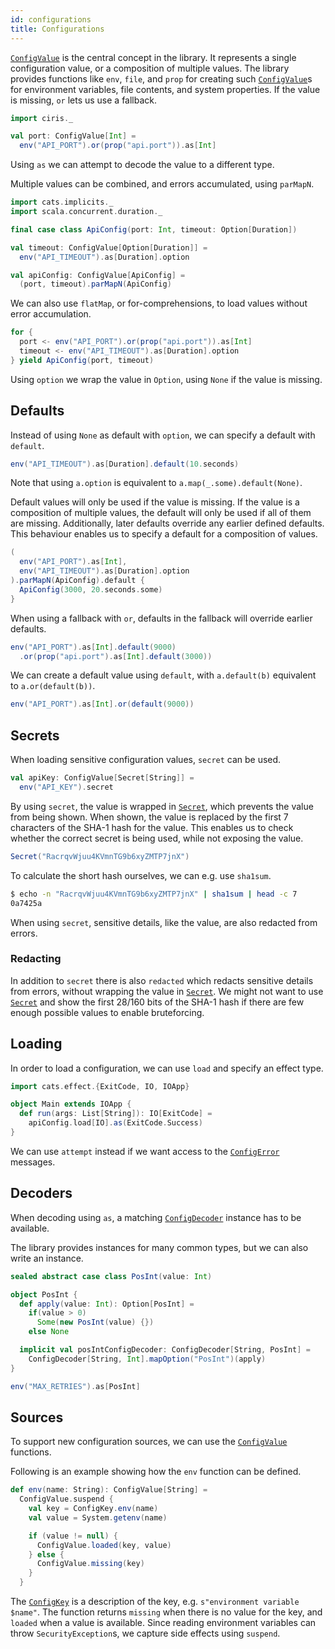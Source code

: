 ```yaml
---
id: configurations
title: Configurations
---
```


[`ConfigValue`][configvalue] is the central concept in the library. It represents a single configuration value, or a composition of multiple values. The library provides functions like `env`, `file`, and `prop` for creating such [`ConfigValue`][configvalue]s for environment variables, file contents, and system properties. If the value is missing, `or` lets us use a fallback.

```scala mdoc:reset-object:silent
import ciris._

val port: ConfigValue[Int] =
  env("API_PORT").or(prop("api.port")).as[Int]
```

Using `as` we can attempt to decode the value to a different type.

Multiple values can be combined, and errors accumulated, using `parMapN`.

```scala mdoc:silent
import cats.implicits._
import scala.concurrent.duration._

final case class ApiConfig(port: Int, timeout: Option[Duration])

val timeout: ConfigValue[Option[Duration]] =
  env("API_TIMEOUT").as[Duration].option

val apiConfig: ConfigValue[ApiConfig] =
  (port, timeout).parMapN(ApiConfig)
```

We can also use `flatMap`, or for-comprehensions, to load values without error accumulation.

```scala mdoc:silent
for {
  port <- env("API_PORT").or(prop("api.port")).as[Int]
  timeout <- env("API_TIMEOUT").as[Duration].option
} yield ApiConfig(port, timeout)
```

Using `option` we wrap the value in `Option`, using `None` if the value is missing.

## Defaults

Instead of using `None` as default with `option`, we can specify a default with `default`.

```scala mdoc:silent
env("API_TIMEOUT").as[Duration].default(10.seconds)
```

Note that using `a.option` is equivalent to `a.map(_.some).default(None)`.

Default values will only be used if the value is missing. If the value is a composition of multiple values, the default will only be used if all of them are missing. Additionally, later defaults override any earlier defined defaults. This behaviour enables us to specify a default for a composition of values.

```scala mdoc:silent
(
  env("API_PORT").as[Int],
  env("API_TIMEOUT").as[Duration].option
).parMapN(ApiConfig).default {
  ApiConfig(3000, 20.seconds.some)
}
```

When using a fallback with `or`, defaults in the fallback will override earlier defaults.

```scala mdoc:silent
env("API_PORT").as[Int].default(9000)
  .or(prop("api.port").as[Int].default(3000))
```

We can create a default value using `default`, with `a.default(b)` equivalent to `a.or(default(b))`.

```scala mdoc:silent
env("API_PORT").as[Int].or(default(9000))
```

## Secrets

When loading sensitive configuration values, `secret` can be used.

```scala mdoc:silent
val apiKey: ConfigValue[Secret[String]] =
  env("API_KEY").secret
```

By using `secret`, the value is wrapped in [`Secret`][secret], which prevents the value from being shown. When shown, the value is replaced by the first 7 characters of the SHA-1 hash for the value. This enables us to check whether the correct secret is being used, while not exposing the value.

```scala mdoc
Secret("RacrqvWjuu4KVmnTG9b6xyZMTP7jnX")
```

To calculate the short hash ourselves, we can e.g. use `sha1sum`.

```bash
$ echo -n "RacrqvWjuu4KVmnTG9b6xyZMTP7jnX" | sha1sum | head -c 7
0a7425a
```

When using `secret`, sensitive details, like the value, are also redacted from errors.

### Redacting

In addition to `secret` there is also `redacted` which redacts sensitive details from errors, without wrapping the value in [`Secret`][secret]. We might not want to use [`Secret`][secret] and show the first 28/160 bits of the SHA-1 hash if there are few enough possible values to enable bruteforcing.

## Loading

In order to load a configuration, we can use `load` and specify an effect type.

```scala mdoc:silent
import cats.effect.{ExitCode, IO, IOApp}

object Main extends IOApp {
  def run(args: List[String]): IO[ExitCode] =
    apiConfig.load[IO].as(ExitCode.Success)
}
```

We can use `attempt` instead if we want access to the [`ConfigError`][configerror] messages.

## Decoders

When decoding using `as`, a matching [`ConfigDecoder`][configdecoder] instance has to be available.

The library provides instances for many common types, but we can also write an instance.

```scala mdoc:silent
sealed abstract case class PosInt(value: Int)

object PosInt {
  def apply(value: Int): Option[PosInt] =
    if(value > 0)
      Some(new PosInt(value) {})
    else None

  implicit val posIntConfigDecoder: ConfigDecoder[String, PosInt] =
    ConfigDecoder[String, Int].mapOption("PosInt")(apply)
}

env("MAX_RETRIES").as[PosInt]
```

## Sources

To support new configuration sources, we can use the [`ConfigValue`][configvalue$] functions.

Following is an example showing how the `env` function can be defined.

```scala mdoc:silent
def env(name: String): ConfigValue[String] =
  ConfigValue.suspend {
    val key = ConfigKey.env(name)
    val value = System.getenv(name)

    if (value != null) {
      ConfigValue.loaded(key, value)
    } else {
      ConfigValue.missing(key)
    }
  }
```

The [`ConfigKey`][configkey] is a description of the key, e.g. `s"environment variable $name"`. The function returns `missing` when there is no value for the key, and `loaded` when a value is available. Since reading environment variables can throw `SecurityException`s, we capture side effects using `suspend`.

[configdecoder]: @API_BASE_URL@/ConfigDecoder.html
[configerror]: @API_BASE_URL@/ConfigError.html
[configkey]: @API_BASE_URL@/ConfigKey.html
[configvalue]: @API_BASE_URL@/ConfigValue.html
[configvalue$]: @API_BASE_URL@/ConfigValue$.html
[secret]: @API_BASE_URL@/Secret.html
